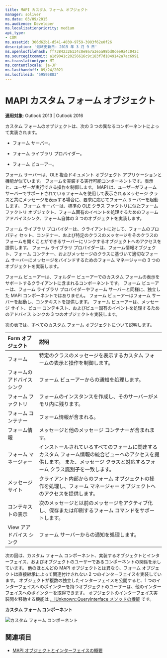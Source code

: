 ```yaml
---
title: MAPI カスタム フォーム オブジェクト
manager: soliver
ms.date: 03/09/2015
ms.audience: Developer
ms.localizationpriority: medium
api_type:
- COM
ms.assetid: 306d62b1-d541-4039-9759-3903f62e0f26
description: '最終更新日: 2015 年 3 月 9 日'
ms.openlocfilehash: ff73842326134c0e9a7a3e5a98bd0cee9a4c042c
ms.sourcegitcommit: a1d9041c20256616c9c183f7d1049142a7ac6991
ms.translationtype: MT
ms.contentlocale: ja-JP
ms.lasthandoff: 09/24/2021
ms.locfileid: "59595883"
---
```

# <a name="mapi-custom-form-objects"></a>MAPI カスタム フォーム オブジェクト
  
**適用対象**: Outlook 2013 | Outlook 2016 
  
カスタム フォームのオブジェクトは、次の 3 つの異なるコンポーネントによって実装されます。
  
- フォーム サーバー。
    
- フォーム ライブラリ プロバイダー。
    
- フォーム ビューアー。
    
フォーム サーバーは、OLE 複合ドキュメント オブジェクト アプリケーションと機能が似ています。 フォームを実装する実行可能コンポーネントです。表示と、ユーザーが実行できる操作を制御します。 MAPI は、ユーザーがフォーム サーバーでサポートされているフォームを使用して表示されるメッセージ クラスと共にメッセージを表示する場合に、要求に応じてフォーム サーバーを起動します。 フォーム サーバーは、標準の OLE クラス ファクトリに似たフォーム ファクトリ オブジェクト、フォーム固有のイベントを処理するためのフォームアドバイスシンク、フォーム自体の 3 つのオブジェクトを実装します。 
  
フォーム ライブラリ プロバイダーは、クライアントに対して、フォームのプロパティ セット、コンテナー、および特定のクラスのメッセージをそのクラスのフォームを開くことができるサーバーにリンクするオブジェクトへのアクセスを提供します。 フォーム ライブラリ プロバイダーは、フォーム情報オブジェクト、フォーム コンテナー、およびメッセージのクラスに基づいて適切なフォーム サーバーにメッセージをバインドするためのフォーム マネージャーの 3 つのオブジェクトを実装します。
  
フォーム ビューアーは、フォルダー ビューアーでのカスタム フォームの表示をサポートするクライアントに含まれるコンポーネントです。 フォーム ビューアーは、フォーム ライブラリ プロバイダーやフォーム サーバーと同様に、独立した MAPI コンポーネントではありません。 フォーム ビューアーはフォーム サーバーを起動し、コンテキストを提供します。 フォーム ビューアーは、メッセージ サイト、ビュー コンテキスト、およびビュー固有のイベントを処理するためのアドバイス シンクの 3 つのオブジェクトを実装します。
  
次の表では、すべてのカスタム フォーム オブジェクトについて説明します。 
  
|**Form オブジェクト**|**説明**|
|:-----|:-----|
|フォーム  <br/> |特定のクラスのメッセージを表示するカスタム フォームの表示と操作を制御します。  <br/> |
|フォームのアドバイス シンク  <br/> |フォーム ビューアーからの通知を処理します。  <br/> |
|フォーム ファクトリ  <br/> |フォームのインスタンスを作成し、そのサーバーがメモリ内に残ります。  <br/> |
|フォーム コンテナー  <br/> |フォーム情報が含まれる。  <br/> |
|フォーム情報  <br/> |メッセージと他のメッセージ コンテナーが含まれます。  <br/> |
|フォーム マネージャー  <br/> |インストールされているすべてのフォームに関連するカスタム フォーム情報の統合ビューへのアクセスを提供します。 また、メッセージ クラスと対応するフォーム クラス識別子を一致します。  <br/> |
|メッセージ サイト  <br/> |クライアント内部からのフォーム オブジェクトの操作を処理し、フォーム マネージャー オブジェクトへのアクセスを提供します。  <br/> |
|コンテキストの表示  <br/> |次のメッセージと以前のメッセージをアクティブ化し、保存または印刷するフォーム コマンドをサポートします。  <br/> |
|View アアドバイス シンク  <br/> |フォーム サーバーからの通知を処理します。  <br/> |
   
次の図は、カスタム フォーム コンポーネント、実装するオブジェクトとインターフェイス、およびオブジェクトのユーザーであるコンポーネントの関係を示しています。 他のほとんどの MAPI オブジェクトとは異なり、フォーム オブジェクトは直接継承によって関連付けされない 2 つのインターフェイスを実装しています。 オブジェクトが複数の独立したインターフェイスを公開すると、1 つのインターフェイスへのポインターを持つオブジェクトのユーザーは、他のインターフェイスへのポインターを取得できます。 オブジェクトのインターフェイス実装間を移動する機能は [、IUnknown::QueryInterface メソッドの機能](https://msdn.microsoft.com/library/54d5ff80-18db-43f2-b636-f93ac053146d%28Office.15%29.aspx) です。 
  
**カスタム フォーム コンポーネント**
  
![カスタム フォーム コンポーネント](media/amapi_67.gif "カスタム フォーム コンポーネント")
  
## <a name="see-also"></a>関連項目

- [MAPI オブジェクトとインターフェイスの概要](mapi-object-and-interface-overview.md)


